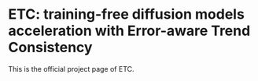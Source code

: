 # ETC: training-free diffusion models acceleration with Error-aware Trend Consistency
This is the official project page of ETC.
